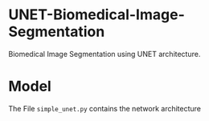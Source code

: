# UNET-Biomedical-Image-Segmentation
Biomedical Image Segmentation using UNET architecture.

# Model
The File ```simple_unet.py``` contains the network architecture